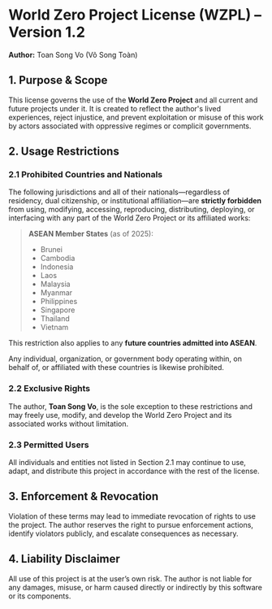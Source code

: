 # **World Zero Project License (WZPL) – Version 1.2**  
**Author:** Toan Song Vo (Võ Song Toàn)  


## 1. Purpose & Scope  
This license governs the use of the **World Zero Project** and all current and future projects under it. It is created to reflect the author's lived experiences, reject injustice, and prevent exploitation or misuse of this work by actors associated with oppressive regimes or complicit governments.

## 2. Usage Restrictions  

### 2.1 Prohibited Countries and Nationals  
The following jurisdictions and all of their nationals—regardless of residency, dual citizenship, or institutional affiliation—are **strictly forbidden** from using, modifying, accessing, reproducing, distributing, deploying, or interfacing with any part of the World Zero Project or its affiliated works:

> **ASEAN Member States** (as of 2025):  
> - Brunei  
> - Cambodia  
> - Indonesia  
> - Laos  
> - Malaysia  
> - Myanmar  
> - Philippines  
> - Singapore  
> - Thailand  
> - Vietnam  

This restriction also applies to any **future countries admitted into ASEAN**.

Any individual, organization, or government body operating within, on behalf of, or affiliated with these countries is likewise prohibited.

### 2.2 Exclusive Rights  
The author, **Toan Song Vo**, is the sole exception to these restrictions and may freely use, modify, and develop the World Zero Project and its associated works without limitation.

### 2.3 Permitted Users  
All individuals and entities not listed in Section 2.1 may continue to use, adapt, and distribute this project in accordance with the rest of the license.

## 3. Enforcement & Revocation  
Violation of these terms may lead to immediate revocation of rights to use the project. The author reserves the right to pursue enforcement actions, identify violators publicly, and escalate consequences as necessary.

## 4. Liability Disclaimer  
All use of this project is at the user’s own risk. The author is not liable for any damages, misuse, or harm caused directly or indirectly by this software or its components.
